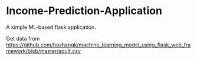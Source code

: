 # Income-Prediction-Application
A simple ML-based flask application.


Get data from https://github.com/hoshangk/machine_learning_model_using_flask_web_framework/blob/master/adult.csv

